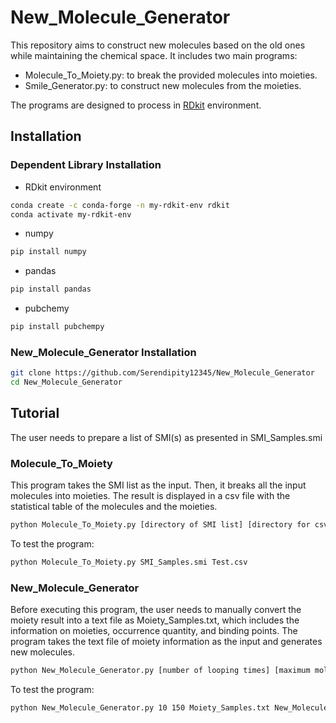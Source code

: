 # New_Molecule_Generator
This repository aims to construct new molecules based on the old ones while maintaining the chemical space. It includes two main programs:

- Molecule_To_Moiety.py: to break the provided molecules into moieties.
- Smile_Generator.py: to construct new molecules from the moieties.

The programs are designed to process in [RDkit](https://www.rdkit.org/) environment.

## Installation
### Dependent Library Installation
- RDkit environment
```bash
conda create -c conda-forge -n my-rdkit-env rdkit
conda activate my-rdkit-env
```
- numpy
```bash
pip install numpy
```
- pandas
```bash
pip install pandas
```
- pubchemy
```bash
pip install pubchempy
```
### New_Molecule_Generator Installation
```bash
git clone https://github.com/Serendipity12345/New_Molecule_Generator
cd New_Molecule_Generator
```
## Tutorial
The user needs to prepare a list of SMI(s) as presented in SMI_Samples.smi
### Molecule_To_Moiety
This program takes the SMI list as the input. Then, it breaks all the input molecules into moieties. The result is displayed in a csv file with the statistical table of the molecules and the moieties.
```bash
python Molecule_To_Moiety.py [directory of SMI list] [directory for csv result]
```
To test the program:
```bash
python Molecule_To_Moiety.py SMI_Samples.smi Test.csv
```
### New_Molecule_Generator
Before executing this program, the user needs to manually convert the moiety result into a text file as Moiety_Samples.txt, which includes the information on moieties, occurrence quantity, and binding points.
The program takes the text file of moiety information as the input and generates new molecules.
```bash
python New_Molecule_Generator.py [number of looping times] [maximum molecular weight] [directory of the moiety information file] [directory for the SMI result files]
```
To test the program:
```bash
python New_Molecule_Generator.py 10 150 Moiety_Samples.txt New_Molecules.txt
```
